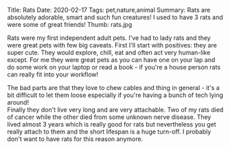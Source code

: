 Title: Rats
Date: 2020-02-17
Tags: pet,nature,animal
Summary: Rats are absolutely adorable, smart and such fun creatures! I used to have 3 rats and were some of great friends!
Thumb: rats.jpg

Rats were my first independent adult pets. I've had to lady rats and they were great pets with few big caveats. First I'll start with positives: they are super cute. They would explore, chill, eat and often act very human-like except. For me they were great pets as you can have one on your lap and do some work on your laptop or read a book - if you're a house person rats can really fit into your workflow!

The bad parts are that they love to chew cables and thing in general - it's a bit difficult to let them loose especially if you're having a bunch of tech lying around!   
Finally they don't live very long and are very attachable. Two of my rats died of cancer while the other died from some unknown nerve disease. They lived almost 3 years which is really good for rats but nevertheless you get really attach to them and the short lifespan is a huge turn-off. I probably don't want to have rats for this reason anymore.

